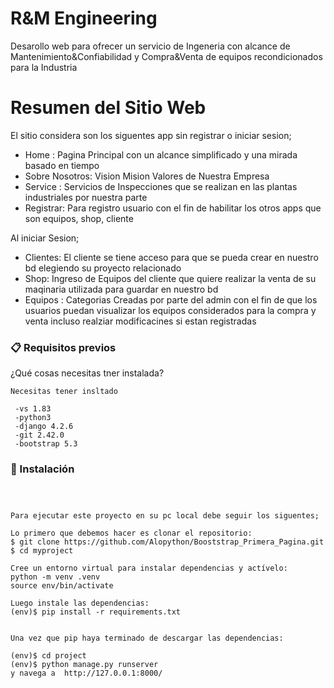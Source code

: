 # R&M Engineering

Desarollo web para ofrecer un servicio de Ingeneria con alcance de Mantenimiento&Confiabilidad y Compra&Venta de equipos recondicionados  para la Industria


# Resumen del Sitio Web


El sitio considera son los siguentes app sin registrar o iniciar sesion;

- Home : Pagina Principal con un alcance simplificado y una mirada basado en tiempo
- Sobre Nosotros: Vision Mision Valores de Nuestra Empresa
- Service : Servicios de Inspecciones que se realizan en las plantas industriales por nuestra parte
- Registrar: Para registro usuario con el fin de habilitar los otros apps que son equipos, shop, cliente 



Al iniciar Sesion;

- Clientes: El cliente se tiene acceso para que se pueda crear en nuestro bd elegiendo su proyecto relacionado 
- Shop: Ingreso de Equipos del cliente que quiere realizar la venta de su maqinaria utilizada para guardar en nuestro  bd
- Equipos : Categorias Creadas  por parte del admin con el fin de que los usuarios puedan visualizar los equipos considerados para la compra y venta incluso realziar modificacines si estan registradas







### 📋 Requisitos previos

¿Qué cosas necesitas tner instalada?

```
Necesitas tener insltado 

 -vs 1.83
 -python3 
 -django 4.2.6
 -git 2.42.0 
 -bootstrap 5.3

```

### 🔧 Instalación


```



Para ejecutar este proyecto en su pc local debe seguir los siguentes;

Lo primero que debemos hacer es clonar el repositorio:
$ git clone https://github.com/Alopython/Booststrap_Primera_Pagina.git
$ cd myproject

Cree un entorno virtual para instalar dependencias y actívelo:
python -m venv .venv
source env/bin/activate

Luego instale las dependencias:
(env)$ pip install -r requirements.txt


Una vez que pip haya terminado de descargar las dependencias:

(env)$ cd project
(env)$ python manage.py runserver
y navega a  http://127.0.0.1:8000/



```







